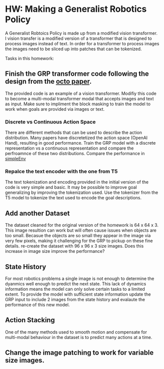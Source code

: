 

# HW: Making a Generalist Robotics Policy

A Generalist Robtoics Policy is made up from a modified vision transformer. I vision transfer is a modified version of a transformer that is designed to process images instead of text. In order for a transformer to process images the images need to be sliced up into patches that can be tokenized.

Tasks in this homework:

## Finish the GRP transformer code following the design from the [octo paper](https://octo-models.github.io/).

The provided code is an example of a vision transformer. Modifiy this code to become a multi-modal transformer modal that accepts images and text as input. Make sure to impliment the block masking to train the model to work when goals are provided via images or text.


### Discrete vs Continuous Action Space

There are different methods that can be used to describe the action distribution. Many papers have discretetized the action space (OpenAI Hand), resulting in good performance. Train the GRP model with a discrete representation vs a continuous representation and compare the perfroamnce of these two distributions. Compare the performance in [simpleEnv](https://simpler-env.github.io/)

### Repalce the text encoder with the one from T5

The text tokenization and encoding provided in the initial version of the code is very simple and basic. It may be possible to improve goal generalizing by improving the tokenization used. Use the tokenizer from the T5 model to tokenize the text used to encode the goal descriptions.


## Add another Dataset

The dataset cleaned for the original version of the homework is 64 x 64 x 3. This image resultion can work but will often cause issues when objects are too small. Becasue the objects are so small they appear in the image via very few pixels, making it challenging for the GRP to pickup on these fine details. re-create the dataset with 96 x 96 x 3 size images. Does this increase in image size improve the performance?

## State History

For most robotics problems a single image is not enough to determine the dyanmics well enough to predict the next state. This lack of dynamics information means the model can only solve certain tasks to a limited extent. To provide the model with sufficient state information update the GRP input to include 2 images from the state history and evalaute the performance of this new model.

## Action Stacking

One of the many methods used to smooth motion and compensate for multi-modal behaviour in the dataset is to predict many actions at a time. 

## Change the image patching to work for variable size images.